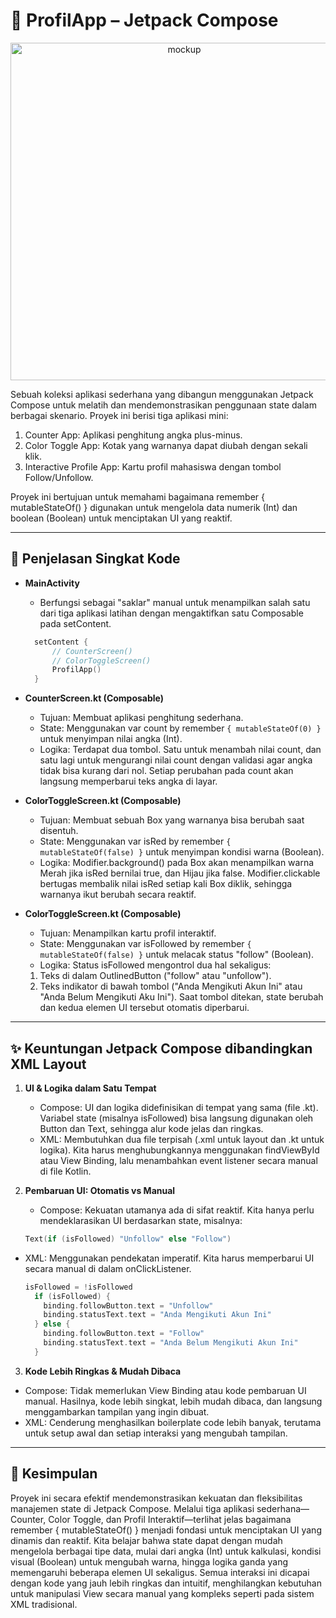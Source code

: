 # 📱 ProfilApp – Jetpack Compose

<p align="center">
  <img width="540" height="540" alt="mockup" src="https://github.com/user-attachments/assets/7b66610c-f28e-4a65-9397-90e0fef71988" />
</p>

Sebuah koleksi aplikasi sederhana yang dibangun menggunakan Jetpack Compose untuk melatih dan mendemonstrasikan penggunaan state dalam berbagai skenario. Proyek ini berisi tiga aplikasi mini:

1. Counter App: Aplikasi penghitung angka plus-minus.
2. Color Toggle App: Kotak yang warnanya dapat diubah dengan sekali klik.
3. Interactive Profile App: Kartu profil mahasiswa dengan tombol Follow/Unfollow.

Proyek ini bertujuan untuk memahami bagaimana remember { mutableStateOf() } digunakan untuk mengelola data numerik (Int) dan boolean (Boolean) untuk menciptakan UI yang reaktif.

---

## 🔎 Penjelasan Singkat Kode

- **MainActivity**  
  - Berfungsi sebagai "saklar" manual untuk menampilkan salah satu dari tiga aplikasi latihan dengan mengaktifkan satu Composable pada setContent.
  ```kotlin
    setContent {
        // CounterScreen()
        // ColorToggleScreen()
        ProfilApp()
    }
    ```

- **CounterScreen.kt (Composable)**  
  - Tujuan: Membuat aplikasi penghitung sederhana.
  - State: Menggunakan var count by remember `{ mutableStateOf(0) }` untuk menyimpan nilai angka (Int).
  - Logika: Terdapat dua tombol. Satu untuk menambah nilai count, dan satu lagi untuk mengurangi nilai count dengan validasi agar angka tidak bisa kurang dari nol. Setiap perubahan pada count akan langsung memperbarui teks angka di layar.


- **ColorToggleScreen.kt (Composable)**  
  - Tujuan: Membuat sebuah Box yang warnanya bisa berubah saat disentuh.
  - State: Menggunakan var isRed by remember `{ mutableStateOf(false) }` untuk menyimpan kondisi warna (Boolean).
  - Logika: Modifier.background() pada Box akan menampilkan warna Merah jika isRed bernilai true, dan Hijau jika false. Modifier.clickable bertugas membalik nilai isRed setiap kali Box diklik, sehingga warnanya ikut berubah secara reaktif.


- **ColorToggleScreen.kt (Composable)**
  - Tujuan: Menampilkan kartu profil interaktif.
  - State: Menggunakan var isFollowed by remember `{ mutableStateOf(false) }` untuk melacak status "follow" (Boolean).
  - Logika: Status isFollowed mengontrol dua hal sekaligus:
  1. Teks di dalam OutlinedButton ("follow" atau "unfollow").
  2. Teks indikator di bawah tombol ("Anda Mengikuti Akun Ini" atau "Anda Belum Mengikuti Aku Ini"). Saat tombol ditekan, state berubah dan kedua elemen UI tersebut otomatis diperbarui.


---

## ✨ Keuntungan Jetpack Compose dibandingkan XML Layout

1. **UI & Logika dalam Satu Tempat**  
   - Compose: UI dan logika didefinisikan di tempat yang sama (file .kt). Variabel state (misalnya isFollowed) bisa langsung digunakan oleh Button dan Text, sehingga alur kode jelas dan ringkas.  
   - XML: Membutuhkan dua file terpisah (.xml untuk layout dan .kt untuk logika). Kita harus menghubungkannya menggunakan findViewById atau View Binding, lalu menambahkan event listener secara manual di file Kotlin.

2. **Pembaruan UI: Otomatis vs Manual**  
   - Compose: Kekuatan utamanya ada di sifat reaktif. Kita hanya perlu mendeklarasikan UI berdasarkan state, misalnya:
   ```kotlin
   Text(if (isFollowed) "Unfollow" else "Follow")

    ```
  - XML: Menggunakan pendekatan imperatif. Kita harus memperbarui UI secara manual di dalam onClickListener.
    ```kotlin
    isFollowed = !isFollowed
      if (isFollowed) {
        binding.followButton.text = "Unfollow"
        binding.statusText.text = "Anda Mengikuti Akun Ini"
      } else {
        binding.followButton.text = "Follow"
        binding.statusText.text = "Anda Belum Mengikuti Akun Ini"
      }
    ```

3. **Kode Lebih Ringkas & Mudah Dibaca**
  - Compose: Tidak memerlukan View Binding atau kode pembaruan UI manual. Hasilnya, kode lebih singkat, lebih mudah dibaca, dan langsung menggambarkan tampilan yang ingin dibuat.
  - XML: Cenderung menghasilkan boilerplate code lebih banyak, terutama untuk setup awal dan setiap interaksi yang mengubah tampilan.


---

## 📌 Kesimpulan
Proyek ini secara efektif mendemonstrasikan kekuatan dan fleksibilitas manajemen state di Jetpack Compose. Melalui tiga aplikasi sederhana—Counter, Color Toggle, dan Profil Interaktif—terlihat jelas bagaimana remember { mutableStateOf() } menjadi fondasi untuk menciptakan UI yang dinamis dan reaktif. Kita belajar bahwa state dapat dengan mudah mengelola berbagai tipe data, mulai dari angka (Int) untuk kalkulasi, kondisi visual (Boolean) untuk mengubah warna, hingga logika ganda yang memengaruhi beberapa elemen UI sekaligus. Semua interaksi ini dicapai dengan kode yang jauh lebih ringkas dan intuitif, menghilangkan kebutuhan untuk manipulasi View secara manual yang kompleks seperti pada sistem XML tradisional.
